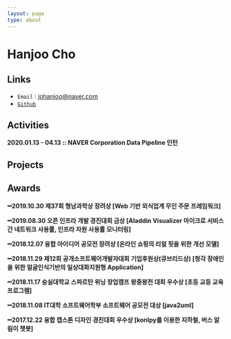 ```yaml
---
layout: page
type: about
---
```


# Hanjoo Cho



## Links

- `Email` : johanjoo@naver.com
- [`Github`](https://github.com/chohanjoo)



## Activities

**2020.01.13 - 04.13	::	NAVER Corporation Data Pipeline 인턴**



## Projects



## Awards

**:heavy_minus_sign:2019.10.30	제37회 형남과학상	장려상	[Web 기반 외식업계 무인 주문 프레임워크]**

**:heavy_minus_sign:2019.08.30	오픈 인프라 개발 경진대회	금상	[Aladdin Visualizer 마이크로 서비스간 네트워크 사용률, 인프라 자원 사용률 모니터링]**

**:heavy_minus_sign:2018.12.07	융합 아이디어 공모전	장려상	[온라인 쇼핑의 리얼 핏을 위한 개선 모델]**

**:heavy_minus_sign:2018.11.29	제12회 공개소프트웨어개발자대회	기업후원상(큐브리드상)	[청각 장애인을 위한 얼굴인식기반의 일상대화지원형 Application]**

**:heavy_minus_sign:2018.11.17	숭실대학교 스파르탄 위닝 창업캠프 왕중왕전 대회	우수상	[초등 교등 교육 프로그램]**

**:heavy_minus_sign:2018.11.08	IT대학 소프트웨어학부 소프트웨어 공모전	대상	[java2uml]**

**:heavy_minus_sign:2017.12.22	융합 캡스톤 디자인 경진대회	우수상	[konlpy를 이용한 지하철, 버스 알림이 챗봇]**

